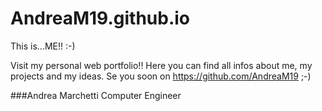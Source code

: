 # AndreaM19.github.io
This is...ME!! :-)

Visit my personal web portfolio!! Here you can find all infos about me, my projects and my ideas. Se you soon on https://github.com/AndreaM19 ;-)

###Andrea Marchetti
Computer Engineer
